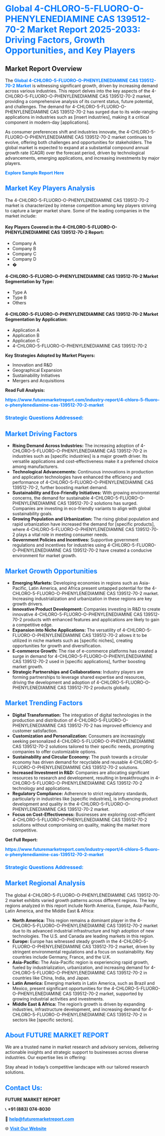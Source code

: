 <h1 style="color: #007BFF;">Global 4-CHLORO-5-FLUORO-O-PHENYLENEDIAMINE CAS 139512-70-2 Market Report 2025-2033: Driving Factors, Growth Opportunities, and Key Players</h1>

<section id="overview">
<h2>Market Report Overview</h2>
<p>The <a href="https://www.futuremarketreport.com/industry-report/4-chloro-5-fluoro-o-phenylenediamine-cas-139512-70-2-market" style="color: #007BFF; text-decoration: none;"><strong>Global 4-CHLORO-5-FLUORO-O-PHENYLENEDIAMINE CAS 139512-70-2 Market</strong></a> is witnessing significant growth, driven by increasing demand across various industries. This report delves into the key aspects of the 4-CHLORO-5-FLUORO-O-PHENYLENEDIAMINE CAS 139512-70-2 market, providing a comprehensive analysis of its current status, future potential, and challenges. The demand for 4-CHLORO-5-FLUORO-O-PHENYLENEDIAMINE CAS 139512-70-2 has surged due to its wide-ranging applications in industries such as [insert industries], making it a critical component in modern-day [applications].</p>
<p>As consumer preferences shift and industries innovate, the 4-CHLORO-5-FLUORO-O-PHENYLENEDIAMINE CAS 139512-70-2 market continues to evolve, offering both challenges and opportunities for stakeholders. The global market is expected to expand at a substantial compound annual growth rate (CAGR) over the forecast period, driven by technological advancements, emerging applications, and increasing investments by major players.</p>
</section>

<section id="overview">
<p><a href="https://www.futuremarketreport.com/request-sample/reportId=112460" style="color: #007BFF; text-decoration: none;"><strong>Explore Sample Report Here</strong></a></p>
</section>

<section id="key-players">
<h2 style="color: #007BFF;">Market Key Players Analysis</h2>
<p>The 4-CHLORO-5-FLUORO-O-PHENYLENEDIAMINE CAS 139512-70-2 market is characterized by intense competition among key players striving to capture a larger market share. Some of the leading companies in the market include:</p>
<h4>Key Players Covered in the 4-CHLORO-5-FLUORO-O-PHENYLENEDIAMINE CAS 139512-70-2 Report:</h4>
<ul><li>Company A</li><li>Company B</li><li>Company C</li><li>Company D</li><li>�</li></ul>
<h4>4-CHLORO-5-FLUORO-O-PHENYLENEDIAMINE CAS 139512-70-2 Market Segmentation by Type:</h4>
<ul><li>Type A</li><li>Type B</li><li>Others</li></ul>

<h4>4-CHLORO-5-FLUORO-O-PHENYLENEDIAMINE CAS 139512-70-2 Market Segmentation by Application:</h4>
<ul><li>Application A</li><li>Application B</li><li>Application C</li><li>4-CHLORO-5-FLUORO-O-PHENYLENEDIAMINE CAS 139512-70-2</li></ul>
<p><strong>Key Strategies Adopted by Market Players:</strong></p>
<ul>
<li>Innovation and R&D</li>
<li>Geographical Expansion</li>
<li>Sustainability Initiatives</li>
<li>Mergers and Acquisitions</li>
</ul>
</section>

<section>
<p><strong>Read Full Analysis: </strong></p><a href="https://www.futuremarketreport.com/industry-report/4-chloro-5-fluoro-o-phenylenediamine-cas-139512-70-2-market" style="color: #007BFF; text-decoration: none;"><strong>https://www.futuremarketreport.com/industry-report/4-chloro-5-fluoro-o-phenylenediamine-cas-139512-70-2-market</strong></a>
<h3 style="color: #007BFF;">Strategic Questions Addressed:</h3>
</section>

<section id="driving-factors">
<h2 style="color: #007BFF;">Market Driving Factors</h2>
<ul>
<li><strong>Rising Demand Across Industries:</strong> The increasing adoption of 4-CHLORO-5-FLUORO-O-PHENYLENEDIAMINE CAS 139512-70-2 in industries such as [specific industries] is a major growth driver. Its versatile applications and cost-effectiveness make it a preferred choice among manufacturers.</li>
<li><strong>Technological Advancements:</strong> Continuous innovations in production and application technologies have enhanced the efficiency and performance of 4-CHLORO-5-FLUORO-O-PHENYLENEDIAMINE CAS 139512-70-2, further boosting market demand.</li>
<li><strong>Sustainability and Eco-Friendly Initiatives:</strong> With growing environmental concerns, the demand for sustainable 4-CHLORO-5-FLUORO-O-PHENYLENEDIAMINE CAS 139512-70-2 solutions has surged. Companies are investing in eco-friendly variants to align with global sustainability goals.</li>
<li><strong>Growing Population and Urbanization:</strong> The rising global population and rapid urbanization have increased the demand for [specific products], where 4-CHLORO-5-FLUORO-O-PHENYLENEDIAMINE CAS 139512-70-2 plays a vital role in meeting consumer needs.</li>
<li><strong>Government Policies and Incentives:</strong> Supportive government regulations and incentives for industries using 4-CHLORO-5-FLUORO-O-PHENYLENEDIAMINE CAS 139512-70-2 have created a conducive environment for market growth.</li>
</ul>
</section>

<section id="growth-opportunities">
<h2 style="color: #007BFF;">Market Growth Opportunities</h2>
<ul>
<li><strong>Emerging Markets:</strong> Developing economies in regions such as Asia-Pacific, Latin America, and Africa present untapped potential for the 4-CHLORO-5-FLUORO-O-PHENYLENEDIAMINE CAS 139512-70-2 market. Increasing industrialization and urbanization in these regions are key growth drivers.</li>
<li><strong>Innovative Product Development:</strong> Companies investing in R&D to create innovative 4-CHLORO-5-FLUORO-O-PHENYLENEDIAMINE CAS 139512-70-2 products with enhanced features and applications are likely to gain a competitive edge.</li>
<li><strong>Expansion into Niche Applications:</strong> The versatility of 4-CHLORO-5-FLUORO-O-PHENYLENEDIAMINE CAS 139512-70-2 allows it to be utilized in niche markets such as [specific niches], creating opportunities for growth and diversification.</li>
<li><strong>E-commerce Growth:</strong> The rise of e-commerce platforms has created a surge in demand for 4-CHLORO-5-FLUORO-O-PHENYLENEDIAMINE CAS 139512-70-2 used in [specific applications], further boosting market growth.</li>
<li><strong>Strategic Partnerships and Collaborations:</strong> Industry players are forming partnerships to leverage shared expertise and resources, driving the development and adoption of 4-CHLORO-5-FLUORO-O-PHENYLENEDIAMINE CAS 139512-70-2 products globally.</li>
</ul>
</section>

<section id="trending-factors">
<h2 style="color: #007BFF;">Market Trending Factors</h2>
<ul>
<li><strong>Digital Transformation:</strong> The integration of digital technologies in the production and distribution of 4-CHLORO-5-FLUORO-O-PHENYLENEDIAMINE CAS 139512-70-2 has improved efficiency and customer satisfaction.</li>
<li><strong>Customization and Personalization:</strong> Consumers are increasingly seeking personalized 4-CHLORO-5-FLUORO-O-PHENYLENEDIAMINE CAS 139512-70-2 solutions tailored to their specific needs, prompting companies to offer customizable options.</li>
<li><strong>Sustainability and Circular Economy:</strong> The push towards a circular economy has driven demand for recyclable and reusable 4-CHLORO-5-FLUORO-O-PHENYLENEDIAMINE CAS 139512-70-2 solutions.</li>
<li><strong>Increased Investment in R&D:</strong> Companies are allocating significant resources to research and development, resulting in breakthroughs in 4-CHLORO-5-FLUORO-O-PHENYLENEDIAMINE CAS 139512-70-2 technology and applications.</li>
<li><strong>Regulatory Compliance:</strong> Adherence to strict regulatory standards, particularly in industries like [specific industries], is influencing product development and quality in the 4-CHLORO-5-FLUORO-O-PHENYLENEDIAMINE CAS 139512-70-2 market.</li>
<li><strong>Focus on Cost-Effectiveness:</strong> Businesses are exploring cost-efficient 4-CHLORO-5-FLUORO-O-PHENYLENEDIAMINE CAS 139512-70-2 solutions without compromising on quality, making the market more competitive.</li>
</ul>
</section>

<section>
<p><strong>Get Full Report: </strong></p><a href="https://www.futuremarketreport.com/industry-report/4-chloro-5-fluoro-o-phenylenediamine-cas-139512-70-2-market" style="color: #007BFF; text-decoration: none;"><strong>https://www.futuremarketreport.com/industry-report/4-chloro-5-fluoro-o-phenylenediamine-cas-139512-70-2-market</strong></a>
<h3 style="color: #007BFF;">Strategic Questions Addressed:</h3>
</section>


<section id="regional-analysis">
<h2 style="color: #007BFF;">Market Regional Analysis</h2>
<p>The global 4-CHLORO-5-FLUORO-O-PHENYLENEDIAMINE CAS 139512-70-2 market exhibits varied growth patterns across different regions. The key regions analyzed in this report include North America, Europe, Asia-Pacific, Latin America, and the Middle East & Africa:</p>
<ul>
<li><strong>North America:</strong> This region remains a dominant player in the 4-CHLORO-5-FLUORO-O-PHENYLENEDIAMINE CAS 139512-70-2 market due to its advanced industrial infrastructure and high adoption of new technologies. The U.S. and Canada are leading markets in this region.</li>
<li><strong>Europe:</strong> Europe has witnessed steady growth in the 4-CHLORO-5-FLUORO-O-PHENYLENEDIAMINE CAS 139512-70-2 market, driven by stringent environmental regulations and a focus on sustainability. Key countries include Germany, France, and the U.K.</li>
<li><strong>Asia-Pacific:</strong> The Asia-Pacific region is experiencing rapid growth, fueled by industrialization, urbanization, and increasing demand for 4-CHLORO-5-FLUORO-O-PHENYLENEDIAMINE CAS 139512-70-2 in countries like China, India, and Japan.</li>
<li><strong>Latin America:</strong> Emerging markets in Latin America, such as Brazil and Mexico, present significant opportunities for the 4-CHLORO-5-FLUORO-O-PHENYLENEDIAMINE CAS 139512-70-2 market, supported by growing industrial activities and investments.</li>
<li><strong>Middle East & Africa:</strong> The region’s growth is driven by expanding industries, infrastructure development, and increasing demand for 4-CHLORO-5-FLUORO-O-PHENYLENEDIAMINE CAS 139512-70-2 in sectors like [specific sectors].</li>
</ul>
</section>

<footer>
<h2 style="color: #007BFF;">About FUTURE MARKET REPORT</h2>
<p>We are a trusted name in market research and advisory services, delivering actionable insights and strategic support to businesses across diverse industries. Our expertise lies in offering:</p>

<p>Stay ahead in today’s competitive landscape with our tailored research solutions.</p>

<h2 style="color: #007BFF;">Contact Us:</h2>
<p><strong>FUTURE MARKET REPORT</strong></p>
<p>📞 <strong>+91 (883) 074-8030</strong></p>
<p>📧 <strong><a href="mailto:help@futuremarketreport.com" style="color: #007BFF;">help@futuremarketreport.com</a></strong></p>
<p>🌐 <strong><a href="https://www.futuremarketreport.com/" style="color: #007BFF;">Visit Our Website</a></strong></p>
</footer>
